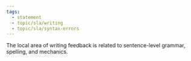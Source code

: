 ```yaml
---
tags:
  - statement
  - topic/sla/writing
  - topic/sla/syntax-errors
---
```

The local area of writing feedback is related to sentence-level grammar, spelling, and mechanics.